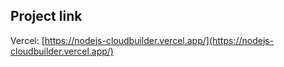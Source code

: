 ## Project link

Vercel: [https://nodejs-cloudbuilder.vercel.app/](https://nodejs-cloudbuilder.vercel.app/)
